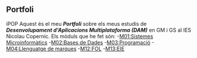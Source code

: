 ## Portfoli
iPOP
Aquest és el meu **_Portfoli_** sobre els meus estudis de **_Desenvolupament d'Aplicacions Multiplataforma (DAM)_** en GM i GS al IES Nicolau Copernic.
Els mòduls que he fet són:
-[M01:Sistemes Microinformàtics](C:\Cosasclase\Portfoli\GS\M01-Sistemes_informatics)
-[M02:Bases de Dades](C:\Cosasclase\Portfoli\GS\M02-BaseDeDades)
-[M03:Programació](C:\Cosasclase\Portfoli\GS\M03-Programacio)
-[M04:Llenguatge de marques](C:\Cosasclase\Portfoli\GS\M04-LlenguatgeDeMarques)
-[M12:FOL](C:\Cosasclase\Portfoli\GS\M12-FOL)
-[M13:EIE](C:\Cosasclase\Portfoli\GS\M13-EIE)
